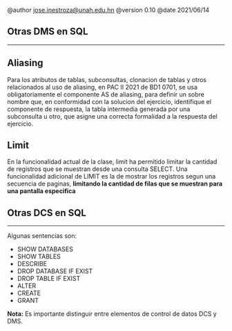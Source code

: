 @author jose.inestroza@unah.edu.hn
@version 0.10
@date 2021/06/14

Otras DMS en SQL
----
----

Aliasing
----
Para los atributos de tablas, subconsultas, clonacion de tablas y otros relacionados al uso de aliasing, en PAC II 2021 de BD1 0701, se usa obligatoriamente el componente AS de aliasing, para definir un sobre nombre que, en conformidad con la solucion del ejercicio, identifique el componente de respuesta, la tabla intermedia generada por una subconsulta u otro, que asigne una correcta formalidad a la respuesta del ejercicio.

Limit
----
En la funcionalidad actual de la clase, limit ha permitido limitar la cantidad de registros que se muestran desde una consulta SELECT. Una funcionalidad adicional de LIMIT es la de mostrar los registros segun una secuencia de paginas, **limitando la cantidad de filas que se muestran para una pantalla especifica**

Otras DCS en SQL
----
----
Algunas sentencias son:
- SHOW DATABASES
- SHOW TABLES
- DESCRIBE
- DROP DATABASE IF EXIST
- DROP TABLE IF EXIST
- ALTER
- CREATE
- GRANT
  
**Nota:** Es importante distinguir entre elementos de control de datos DCS y DMS. 
